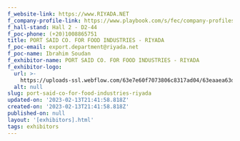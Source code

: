 ```yaml
---
f_website-link: https://www.RIYADA.NET
f_company-profile-link: https://www.playbook.com/s/fec/company-profiles
f_hall-stand: Hall 2 - D2-44
f_poc-phone: (+20)1008865751
title: PORT SAID CO. FOR FOOD INDUSTRIES - RIYADA
f_poc-email: export.department@riyada.net
f_poc-name: Ibrahim Soudan
f_exhibitor-name: PORT SAID CO. FOR FOOD INDUSTRIES - RIYADA
f_exhibitor-logo:
  url: >-
    https://uploads-ssl.webflow.com/63e7e60f7073806c8317ad04/63eaaea63d0daf4b01687cc9_ZWEwMQ.jpeg
  alt: null
slug: port-said-co-for-food-industries-riyada
updated-on: '2023-02-13T21:41:58.818Z'
created-on: '2023-02-13T21:41:58.818Z'
published-on: null
layout: '[exhibitors].html'
tags: exhibitors
---
```



